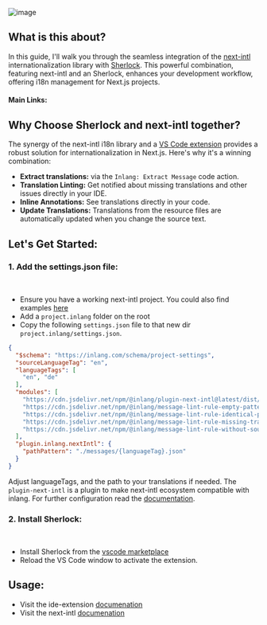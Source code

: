 
![image](https://cdn.jsdelivr.net/gh/opral/monorepo@latest/inlang/guides/next-intl-with-ide-extension/assets/next-intl-guide.png)

## What is this about?

In this guide, I'll walk you through the seamless integration of the [next-intl](/m/hheug211) internationalization library with [Sherlock](/m/r7kp499g). This powerful combination, featuring next-intl and an Sherlock, enhances your development workflow, offering i18n management for Next.js projects.

#### Main Links:
<doc-links>
    <doc-link title="Next-Intl" icon="mdi:bookmark-box-multiple" href="/m/hheug211" description="Read documentation"></doc-link>
	<doc-link title="Next-Intl Plugin" icon="mdi:puzzle" href="/m/193hsyds" description="Make it compatible"></doc-link>
	<doc-link title="Sherlock" icon="mdi:microsoft-visual-studio-code" href="/m/r7kp499g" description="Supercharge i18n within VS Code"></doc-link>
</doc-links>

## Why Choose Sherlock and next-intl together?

The synergy of the next-intl i18n library and a [VS Code extension](/m/r7kp499g) provides a robust solution for internationalization in Next.js. Here's why it's a winning combination:

- **Extract translations:** via the `Inlang: Extract Message` code action.
- **Translation Linting:** Get notified about missing translations and other issues directly in your IDE.
- **Inline Annotations:** See translations directly in your code.
- **Update Translations:** Translations from the resource files are automatically updated when you change the source text.

## Let's Get Started:

### 1. Add the settings.json file:
<br/>

- Ensure you have a working next-intl project. You could also find examples [here](https://next-intl-docs.vercel.app/examples)
- Add a `project.inlang` folder on the root
- Copy the following `settings.json` file to that new dir `project.inlang/settings.json`.

```json
{
  "$schema": "https://inlang.com/schema/project-settings",
  "sourceLanguageTag": "en",
  "languageTags": [
    "en", "de"
  ],
  "modules": [
    "https://cdn.jsdelivr.net/npm/@inlang/plugin-next-intl@latest/dist/index.js",
    "https://cdn.jsdelivr.net/npm/@inlang/message-lint-rule-empty-pattern@latest/dist/index.js",
    "https://cdn.jsdelivr.net/npm/@inlang/message-lint-rule-identical-pattern@latest/dist/index.js",
    "https://cdn.jsdelivr.net/npm/@inlang/message-lint-rule-missing-translation@latest/dist/index.js",
    "https://cdn.jsdelivr.net/npm/@inlang/message-lint-rule-without-source@latest/dist/index.js"
  ],
  "plugin.inlang.nextIntl": {
    "pathPattern": "./messages/{languageTag}.json"
  }
}
```
Adjust languageTags, and the path to your translations if needed.
The `plugin-next-intl` is a plugin to make next-intl ecosystem compatible with inlang. For further configuration read the [documentation](https://inlang.com/m/193hsyds/plugin-inlang-nextIntl).

### 2. Install Sherlock:
<br/>

- Install Sherlock from the [vscode marketplace](https://marketplace.visualstudio.com/items?itemName=inlang.vs-code-extension)
- Reload the VS Code window to activate the extension.

## Usage:

- Visit the ide-extension [documenation](https://inlang.com/m/r7kp499g)
- Visit the next-intl [documenation](https://inlang.com/m/hheug211)

<br/>
<br/>